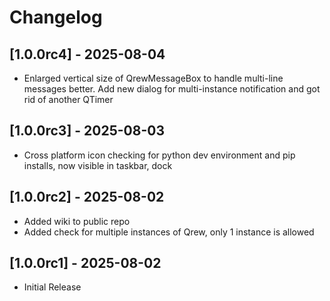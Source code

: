 # Changelog


## [1.0.0rc4] - 2025-08-04

- Enlarged vertical size of QrewMessageBox to handle multi-line messages better.  Add new dialog for multi-instance notification and got rid of another QTimer



## [1.0.0rc3] - 2025-08-03

- Cross platform icon checking for python dev environment and pip installs, now visible in taskbar, dock



## [1.0.0rc2] - 2025-08-02

- Added wiki to public repo
- Added check for multiple instances of Qrew, only 1 instance is allowed


## [1.0.0rc1] - 2025-08-02

- Initial Release

